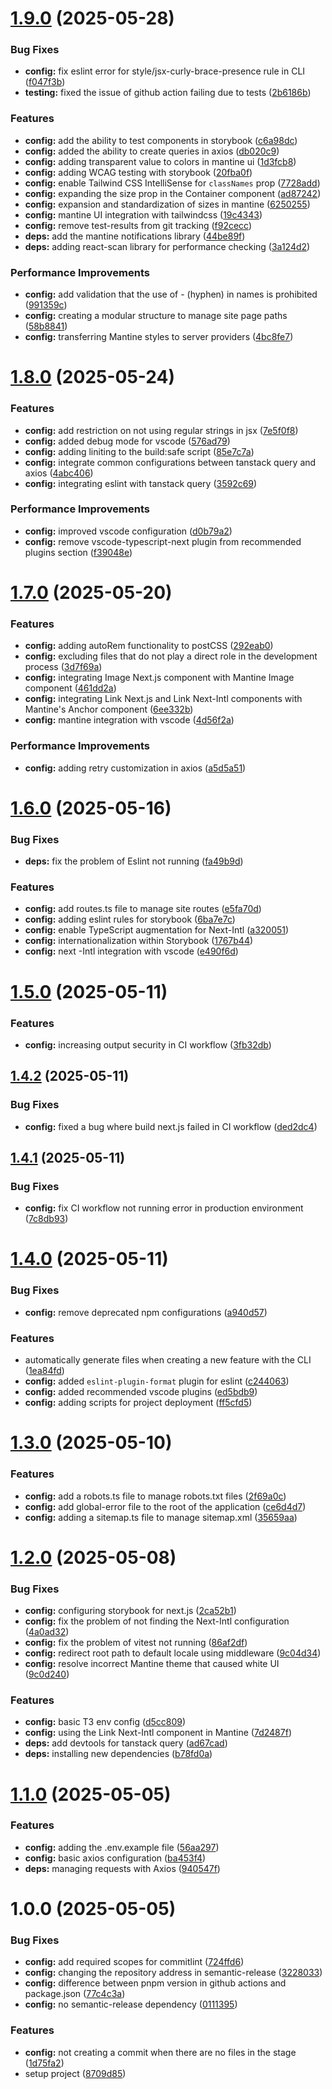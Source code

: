 # [1.9.0](https://github.com/shaadcode/Nextjs-Frontend-Boilerplate/compare/v1.8.0...v1.9.0) (2025-05-28)


### Bug Fixes

* **config:** fix eslint error for style/jsx-curly-brace-presence rule in CLI ([f047f3b](https://github.com/shaadcode/Nextjs-Frontend-Boilerplate/commit/f047f3b86430693b71bfd05c9a6987c61f2742a0))
* **testing:** fixed the issue of github action failing due to tests ([2b6186b](https://github.com/shaadcode/Nextjs-Frontend-Boilerplate/commit/2b6186b4950532205ea4ed9ab2b628fb7a469713))


### Features

* **config:** add the ability to test components in storybook ([c6a98dc](https://github.com/shaadcode/Nextjs-Frontend-Boilerplate/commit/c6a98dc9d7eb35d3974bb8243ee08eed125d47d7))
* **config:** added the ability to create queries in axios ([db020c9](https://github.com/shaadcode/Nextjs-Frontend-Boilerplate/commit/db020c94362a91f9539972e90c281e0c810bc257))
* **config:** adding transparent value to colors in mantine ui ([1d3fcb8](https://github.com/shaadcode/Nextjs-Frontend-Boilerplate/commit/1d3fcb885d78c41e3141e17b66f0efd64dc54e8a))
* **config:** adding WCAG testing with storybook ([20fba0f](https://github.com/shaadcode/Nextjs-Frontend-Boilerplate/commit/20fba0fb1c8a54c9078c93f803d05f4ef70378d3))
* **config:** enable Tailwind CSS IntelliSense for `classNames` prop ([7728add](https://github.com/shaadcode/Nextjs-Frontend-Boilerplate/commit/7728addfaf3e70f7d43e0003730a8954db51936a))
* **config:** expanding the size prop in the Container component ([ad87242](https://github.com/shaadcode/Nextjs-Frontend-Boilerplate/commit/ad87242cd2bf128f84751c979099c9c67ce3a646))
* **config:** expansion and standardization of sizes in mantine ([6250255](https://github.com/shaadcode/Nextjs-Frontend-Boilerplate/commit/6250255dd1fb7539def442204516c85a18143f9f))
* **config:** mantine UI integration with tailwindcss ([19c4343](https://github.com/shaadcode/Nextjs-Frontend-Boilerplate/commit/19c4343268acb4a4d7881cf085f1bdb00464f8f8))
* **config:** remove test-results from git tracking ([f92cecc](https://github.com/shaadcode/Nextjs-Frontend-Boilerplate/commit/f92cecc4cd10cdb7aa865afb559360557d85d14d))
* **deps:** add the mantine notifications library ([44be89f](https://github.com/shaadcode/Nextjs-Frontend-Boilerplate/commit/44be89fa64e73ee5d95f0caa55371aca9a93daf8))
* **deps:** adding react-scan library for performance checking ([3a124d2](https://github.com/shaadcode/Nextjs-Frontend-Boilerplate/commit/3a124d2fce479a6bc70c6cd4a6815091171ef386))


### Performance Improvements

* **config:** add validation that the use of - (hyphen) in names is prohibited ([991359c](https://github.com/shaadcode/Nextjs-Frontend-Boilerplate/commit/991359c666f22182a0a3c97a12c9196526cffa8c))
* **config:** creating a modular structure to manage site page paths ([58b8841](https://github.com/shaadcode/Nextjs-Frontend-Boilerplate/commit/58b8841438d891cb3109a9d7ce6e304b33d3a220))
* **config:** transferring Mantine styles to server providers ([4bc8fe7](https://github.com/shaadcode/Nextjs-Frontend-Boilerplate/commit/4bc8fe7e502759e7f3a421adeb8445574aec6d26))

# [1.8.0](https://github.com/shaadcode/Nextjs-Frontend-Boilerplate/compare/v1.7.0...v1.8.0) (2025-05-24)


### Features

* **config:** add restriction on not using regular strings in jsx ([7e5f0f8](https://github.com/shaadcode/Nextjs-Frontend-Boilerplate/commit/7e5f0f8ca3cfae76cfd55184320d060002d6dee0))
* **config:** added debug mode for vscode ([576ad79](https://github.com/shaadcode/Nextjs-Frontend-Boilerplate/commit/576ad79c73e823ce76a60c3417f753cfe9af078e))
* **config:** adding liniting to the build:safe script ([85e7c7a](https://github.com/shaadcode/Nextjs-Frontend-Boilerplate/commit/85e7c7a358f76805880364b1fe4b3c5ba737e781))
* **config:** integrate common configurations between tanstack query and axios ([4abc406](https://github.com/shaadcode/Nextjs-Frontend-Boilerplate/commit/4abc4067f367dabd5275361b645681ff9aad6ea3))
* **config:** integrating eslint with tanstack query ([3592c69](https://github.com/shaadcode/Nextjs-Frontend-Boilerplate/commit/3592c69cec4ae8c75e50cb37d25689f470d1ff62))


### Performance Improvements

* **config:** improved vscode configuration ([d0b79a2](https://github.com/shaadcode/Nextjs-Frontend-Boilerplate/commit/d0b79a2118d3fcefe2ba86192241bee12f15d612))
* **config:** remove vscode-typescript-next plugin from recommended plugins section ([f39048e](https://github.com/shaadcode/Nextjs-Frontend-Boilerplate/commit/f39048e28f0bef37a62001907a3f2d8ec61083c3))

# [1.7.0](https://github.com/shaadcode/Nextjs-Frontend-Boilerplate/compare/v1.6.0...v1.7.0) (2025-05-20)


### Features

* **config:** adding autoRem functionality to postCSS ([292eab0](https://github.com/shaadcode/Nextjs-Frontend-Boilerplate/commit/292eab0d2b99d0d1744ea7d5d99b8545b7c019a5))
* **config:** excluding files that do not play a direct role in the development process ([3d7f69a](https://github.com/shaadcode/Nextjs-Frontend-Boilerplate/commit/3d7f69a136643f789da8b78fa398ba866b9c4af0))
* **config:** integrating Image Next.js component with Mantine Image component ([461dd2a](https://github.com/shaadcode/Nextjs-Frontend-Boilerplate/commit/461dd2ad9d42709e96054aed40c9b295b113c8b1))
* **config:** integrating Link Next.js and Link Next-Intl components with Mantine's Anchor component ([6ee332b](https://github.com/shaadcode/Nextjs-Frontend-Boilerplate/commit/6ee332b51bccf7ffd49fdfc3c04c3e52347cbccd))
* **config:** mantine integration with vscode ([4d56f2a](https://github.com/shaadcode/Nextjs-Frontend-Boilerplate/commit/4d56f2a76d1876bbd8902f7cbce5acdeb3406871))


### Performance Improvements

* **config:** adding retry customization in axios ([a5d5a51](https://github.com/shaadcode/Nextjs-Frontend-Boilerplate/commit/a5d5a51dffe760377d706fb1f8a305887d5cae88))

# [1.6.0](https://github.com/shaadcode/Nextjs-Frontend-Boilerplate/compare/v1.5.0...v1.6.0) (2025-05-16)


### Bug Fixes

* **deps:** fix the problem of Eslint not running ([fa49b9d](https://github.com/shaadcode/Nextjs-Frontend-Boilerplate/commit/fa49b9dea323bb7b7779f68296b5a472a1ab80fe))


### Features

* **config:** add routes.ts file to manage site routes ([e5fa70d](https://github.com/shaadcode/Nextjs-Frontend-Boilerplate/commit/e5fa70d15108bc9cf3e5f1e042755821105aef71))
* **config:** adding eslint rules for storybook ([6ba7e7c](https://github.com/shaadcode/Nextjs-Frontend-Boilerplate/commit/6ba7e7c56a7f57107bae23895e0de60272907adc))
* **config:** enable TypeScript augmentation for Next-Intl ([a320051](https://github.com/shaadcode/Nextjs-Frontend-Boilerplate/commit/a320051a8ebd9b98441f1bea901757141caffac5))
* **config:** internationalization within Storybook ([1767b44](https://github.com/shaadcode/Nextjs-Frontend-Boilerplate/commit/1767b446137996d188b32fccb171f84bd1884442))
* **config:** next -Intl integration with vscode ([e490f6d](https://github.com/shaadcode/Nextjs-Frontend-Boilerplate/commit/e490f6d5d0a1d27a2024f465398a22721097edf7))

# [1.5.0](https://github.com/shaadcode/Nextjs-Frontend-Boilerplate/compare/v1.4.2...v1.5.0) (2025-05-11)


### Features

* **config:** increasing output security in CI workflow ([3fb32db](https://github.com/shaadcode/Nextjs-Frontend-Boilerplate/commit/3fb32db6b84fa348b6b9f6ba5a64ebfda6c37a6f))

## [1.4.2](https://github.com/shaadcode/Nextjs-Frontend-Boilerplate/compare/v1.4.1...v1.4.2) (2025-05-11)


### Bug Fixes

* **config:** fixed a bug where build next.js failed in CI workflow ([ded2dc4](https://github.com/shaadcode/Nextjs-Frontend-Boilerplate/commit/ded2dc4377a91ea62827d4c4fce1dc3910db362b))

## [1.4.1](https://github.com/shaadcode/Nextjs-Frontend-Boilerplate/compare/v1.4.0...v1.4.1) (2025-05-11)


### Bug Fixes

* **config:** fix CI workflow not running error in production environment ([7c8db93](https://github.com/shaadcode/Nextjs-Frontend-Boilerplate/commit/7c8db937945ed843d76887710ec03c81faaa5935))

# [1.4.0](https://github.com/shaadcode/Nextjs-Frontend-Boilerplate/compare/v1.3.0...v1.4.0) (2025-05-11)


### Bug Fixes

* **config:** remove deprecated npm configurations ([a940d57](https://github.com/shaadcode/Nextjs-Frontend-Boilerplate/commit/a940d578a8b4519150afb199b401fef82a5350b5))


### Features

* automatically generate files when creating a new feature with the CLI ([1ea84fd](https://github.com/shaadcode/Nextjs-Frontend-Boilerplate/commit/1ea84fd3361aee63ea5da433b5eaebc987bb8de5))
* **config:** added `eslint-plugin-format` plugin for eslint ([c244063](https://github.com/shaadcode/Nextjs-Frontend-Boilerplate/commit/c244063d0cc1a2cba6c65f32dc2e01126adc59d2))
* **config:** added recommended vscode plugins ([ed5bdb9](https://github.com/shaadcode/Nextjs-Frontend-Boilerplate/commit/ed5bdb966be8d23f5aa50d10a084f5bef9869ee5))
* **config:** adding scripts for project deployment ([ff5cfd5](https://github.com/shaadcode/Nextjs-Frontend-Boilerplate/commit/ff5cfd5ca491db8ca6c156808fc0e2477b44a895))

# [1.3.0](https://github.com/shaadcode/Nextjs-Frontend-Boilerplate/compare/v1.2.0...v1.3.0) (2025-05-10)


### Features

* **config:** add a robots.ts file to manage robots.txt files ([2f69a0c](https://github.com/shaadcode/Nextjs-Frontend-Boilerplate/commit/2f69a0c73dc4a9571f9751c7c7b0657474689148))
* **config:** add global-error file to the root of the application ([ce6d4d7](https://github.com/shaadcode/Nextjs-Frontend-Boilerplate/commit/ce6d4d725c8f696e510325ed245b51b190a78aa8))
* **config:** adding a sitemap.ts file to manage sitemap.xml ([35659aa](https://github.com/shaadcode/Nextjs-Frontend-Boilerplate/commit/35659aae95e1801fc977cd682ae36a370a77a36d))

# [1.2.0](https://github.com/shaadcode/Nextjs-Frontend-Boilerplate/compare/v1.1.0...v1.2.0) (2025-05-08)


### Bug Fixes

* **config:** configuring storybook for next.js ([2ca52b1](https://github.com/shaadcode/Nextjs-Frontend-Boilerplate/commit/2ca52b186a2e1c9b15fc85752b825d394ba73a08))
* **config:** fix the problem of not finding the Next-Intl configuration ([4a0ad32](https://github.com/shaadcode/Nextjs-Frontend-Boilerplate/commit/4a0ad32b9c7b9b01eab7191cc25817be6179ed2a))
* **config:** fix the problem of vitest not running ([86af2df](https://github.com/shaadcode/Nextjs-Frontend-Boilerplate/commit/86af2df870d1618007944837c41b56547451d97a))
* **config:** redirect root path to default locale using middleware ([9c04d34](https://github.com/shaadcode/Nextjs-Frontend-Boilerplate/commit/9c04d34dafe2b996ecf6ac7c9cffa21632d3ff60))
* **config:** resolve incorrect Mantine theme that caused white UI ([9c0d240](https://github.com/shaadcode/Nextjs-Frontend-Boilerplate/commit/9c0d240c1dc529ff229f1926b3fde164a1390ff8))


### Features

* **config:** basic T3 env config ([d5cc809](https://github.com/shaadcode/Nextjs-Frontend-Boilerplate/commit/d5cc8099f56f5ef2c05e763679a759f65e30d81a))
* **config:** using the Link Next-Intl component in Mantine ([7d2487f](https://github.com/shaadcode/Nextjs-Frontend-Boilerplate/commit/7d2487f949cf2ec6318a8d24b92e7e5ea3d34b80))
* **deps:** add devtools for tanstack query ([ad67cad](https://github.com/shaadcode/Nextjs-Frontend-Boilerplate/commit/ad67cad4dbf8fd3038229077766b8b6705b29e0f))
* **deps:** installing new dependencies ([b78fd0a](https://github.com/shaadcode/Nextjs-Frontend-Boilerplate/commit/b78fd0ac7d4ee0fd3b5a79b83d0f02d2801dfda5))

# [1.1.0](https://github.com/shaadcode/Nextjs-Frontend-Boilerplate/compare/v1.0.0...v1.1.0) (2025-05-05)


### Features

* **config:** adding the .env.example file ([56aa297](https://github.com/shaadcode/Nextjs-Frontend-Boilerplate/commit/56aa2978c3bdd778ecc5692ef4b71ceb0c90ed7c))
* **config:** basic axios configuration ([ba453f4](https://github.com/shaadcode/Nextjs-Frontend-Boilerplate/commit/ba453f4ed652fcf06af0b959fa8ea9d4cede361d))
* **deps:** managing requests with Axios ([940547f](https://github.com/shaadcode/Nextjs-Frontend-Boilerplate/commit/940547f5beb2b78f8015f8e6d033b89a3b43f4db))

# 1.0.0 (2025-05-05)


### Bug Fixes

* **config:** add required scopes for commitlint ([724ffd6](https://github.com/shaadcode/Nextjs-Frontend-Boilerplate/commit/724ffd61b91ae10aff6230a2d80e4bc575960de1))
* **config:** changing the repository address in semantic-release ([3228033](https://github.com/shaadcode/Nextjs-Frontend-Boilerplate/commit/32280331a10e438f5716836e11519235fe1a7331))
* **config:** difference between pnpm version in github actions and package.json ([77c4c3a](https://github.com/shaadcode/Nextjs-Frontend-Boilerplate/commit/77c4c3a37a274379ea71f0efcc75ec38d3694a9f))
* **config:** no semantic-release dependency ([0111395](https://github.com/shaadcode/Nextjs-Frontend-Boilerplate/commit/0111395122f75722d4a1bcd0cacc83db4649f8ec))


### Features

* **config:** not creating a commit when there are no files in the stage ([1d75fa2](https://github.com/shaadcode/Nextjs-Frontend-Boilerplate/commit/1d75fa2e9bff555bb0a40e424d2708f3aa831ed5))
* setup project ([8709d85](https://github.com/shaadcode/Nextjs-Frontend-Boilerplate/commit/8709d853707a8e7f48579900cc060bb849adb908))
